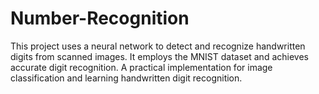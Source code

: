 # Number-Recognition
This project uses a neural network to detect and recognize handwritten digits from scanned images. It employs the MNIST dataset and achieves accurate digit recognition. A practical implementation for image classification and learning handwritten digit recognition.
